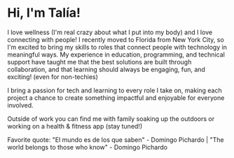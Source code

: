 # Hi, I'm Talía!

I love wellness (I'm real crazy about what I put into my body) and I love connecting with people! I recently moved to Florida from New York City, so I'm excited to bring my skills to roles that connect people with technology in meaningful ways. My experience in education, programming, and technical support have taught me that the best solutions are built through collaboration, and that learning should always be engaging, fun, and exciting! (even for non-techies)

I bring a passion for tech and learning to every role I take on, making each project a chance to create something impactful and enjoyable for everyone involved.

Outside of work you can find me with family soaking up the outdoors or working on a health & fitness app (stay tuned!)

Favorite quote: "El mundo es de los que saben" - Domingo Pichardo | "The world belongs to those who know" - Domingo Pichardo






<!--
**Tpichardo/Tpichardo** is a ✨ _special_ ✨ repository because its `README.md` (this file) appears on your GitHub profile.

Here are some ideas to get you started:

- 🔭 I’m currently working on ...

- 👯 I’m looking to collaborate on ...
- 🤔 I’m looking for help with ...

- 📫 How to reach me: ...
- 😄 Pronouns: ...
- ⚡ Fun fact: ...
-->
